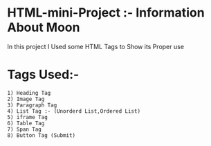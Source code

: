 # HTML-mini-Project :- Information About Moon

In this project I Used some HTML Tags to Show its Proper use
  # Tags Used:-
    1) Heading Tag
    2) Image Tag 
    3) Paragraph Tag
    4) List Tag :- (Unorderd List,Ordered List)
    5) iframe Tag
    6) Table Tag
    7) Span Tag
    8) Button Tag (Submit)






